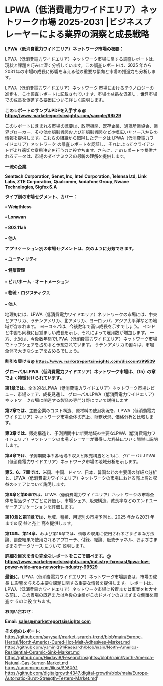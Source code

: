 # LPWA（低消費電力ワイドエリア）ネットワーク市場 2025-2031 |ビジネスプレーヤーによる業界の洞察と成長戦略

<strong><b>LPWA（低消費電力ワイドエリア）ネットワーク市場の概要：</b></strong>

LPWA（低消費電力ワイドエリア）ネットワーク市場に関する調査レポートは、現状と課題を巧みに深く分析しています。この調査レポートは、2025 年から 2031 年の市場の成長に影響を与える他の重要な傾向と市場の推進力も分析します。

LPWA（低消費電力ワイドエリア）ネットワーク 市場におけるテクノロジーの進歩も、この調査レポートに記載されています。市場の成長を促進し、世界市場での成長を促進する要因について詳しく説明します。

<strong>このレポートのサンプルPDFを入手する @ <a href=https://www.marketreportsinsights.com/sample/99529>https://www.marketreportsinsights.com/sample/99529</a></strong>

このレポートに含まれる市場の概要は、政府機関、既存企業、通商産業協会、業界ブローカー、その他の規制機関および非規制機関などの幅広いリソースからの情報を提供します。これらの組織から取得したデータは LPWA（低消費電力ワイドエリア）ネットワーク の調査レポートを認証し、それによってクライアントがより適切な意思決定を行うのに役立ちます。さらに、このレポートで提供されるデータは、市場のダイナミクスの最新の理解を提供します。

<strong>一流の企業</strong>

<strong><b>Semtech Corporation, Senet, Inc, Intel Corporation, Telensa Ltd, Link Labs, ZTE Corporation, Qualcomm, Vodafone Group, Nwave Technologies, Sigfox S.A</b></strong>

<strong><b>タイプ別の市場セグメント、カバー：</b></strong>

<strong>• Weigthless<br><br>• Lorawan<br><br>• 802.11ah<br><br>• 他人</strong>

<strong><b>アプリケーション別の市場セグメントは、次のように分類できます。</b></strong>

<strong>• ユーティリティ<br><br>• 健康管理<br><br>• ビル/ホーム・オートメーション<br><br>• 物流・ロジスティクス<br><br>• 他人</strong>

 地理的には、LPWA（低消費電力ワイドエリア）ネットワークの市場には、中東とアフリカ、ラテンアメリカ、北アメリカ、ヨーロッパ、アジア太平洋などの地域が含まれます。 ヨーロッパは、今後数年で高い成長を示すでしょう。 インドと中国も同様に目覚ましい成長を示し、それによって雇用数が増加します。 一方、北米は、今後数年間でLPWA（低消費電力ワイドエリア）ネットワーク市場でトップシェアを占めると予想されています。 ラテンアメリカの国々は、市場全体で大きなシェアを占めるでしょう。

<strong>割引を受ける@ <a href=https://www.marketreportsinsights.com/discount/99529>https://www.marketreportsinsights.com/discount/99529</a></strong>

<strong><b>グローバルLPWA（低消費電力ワイドエリア）ネットワーク市場は、（15）の章でよく特徴付けられています。</b></strong>

<strong><b>第</b></strong><strong><b>1章では、</b></strong>全体的なLPWA（低消費電力ワイドエリア）ネットワーク市場レビュー、市場シェア、成長見通し、グローバルLPWA（低消費電力ワイドエリア）ネットワーク市場に関連する製品の専門分野について説明します

<strong><b>第2章では、</b></strong>主要企業のコスト構造、原材料の使用状況を、LPWA（低消費電力ワイドエリア）ネットワーク市場全体の売上、財務状況、価格分析と比較します。

<strong><b>第3章では、</b></strong>販売構造と、予測期間中に新興地域の主要なLPWA（低消費電力ワイドエリア）ネットワークの市場プレーヤーが獲得した利益について簡単に説明します。

<strong><b>第4章では、</b></strong>予測期間中の各地域の収入と販売構造とともに、グローバルLPWA（低消費電力ワイドエリア）ネットワーク市場の地域分析を示します。

<strong><b>第5、6、7章では、</b></strong>米国、中国、ドイツ、日本、韓国などの主要国の詳細な分析と、LPWA（低消費電力ワイドエリア）ネットワークの市場における売上高と収益のシェアについて説明します。

<strong><b>第8章と第9章では、</b></strong>LPWA（低消費電力ワイドエリア）ネットワークの市場全体を製品タイプごとに評価し、市場シェア、販売構造、成長率などのエンドユーザーアプリケーションを評価します。

<strong><b>第10章と第11章では、</b></strong>地域、種類、用途別の市場予測と、2025 年から2031 年までの収 益と売上 高を提供します。

<strong><b>第13章、第14章、</b></strong>および第15章では、情報の収集に使用されるさまざまな方法論、調査結果で使用されるアプローチ、付録、結論、販売チャネル、およびさまざまなデータソース について 説明します。

<strong>詳細な目次を含む完全なレポートをここで調べます。@ <a href=https://www.marketreportsinsights.com/industry-forecast/lpwa-low-power-wide-area-networks-industry-99529>https://www.marketreportsinsights.com/industry-forecast/lpwa-low-power-wide-area-networks-industry-99529</a></strong>

<strong><b>最後に、</b></strong>LPWA（低消費電力ワイドエリア）ネットワーク市場調査は、市場の成長 に影響を</a>与える主要な課題に関する重要な情報を提供します。 レポートは、LPWA（低消費電力ワイドエリア）ネットワーク市場に投資または事業を拡大する前に、この市場の既存または今後の企業がこのドメインのさまざまな側面を調査す るのに役 立ちます。

<strong><b>お問い合わせ：</b></strong>

<strong>Email: </strong><a href=mailto:sales@marketreportsinsights.com><strong>sales@marketreportsinsights.com</strong></a>

<strong>その他のレポート:</strong>
<br>
<a href=https://github.com/sayysaif/market-search-trend/blob/main/Europe-Herbal/North-America-Cured-Hot-Melt-Adhesives-Market.md>https://github.com/sayysaif/market-search-trend/blob/main/Europe-Herbal/North-America-Cured-Hot-Melt-Adhesives-Market.md</a>
<br>
<a href=https://github.com/yamini231/Research/blob/main/North-America-Residential-Ceramic-Sink-Market.md>https://github.com/yamini231/Research/blob/main/North-America-Residential-Ceramic-Sink-Market.md</a>
<br>
<a href=https://github.com/Hindavi8/Researchinsightss/blob/main/North-America-Natural-Gas-Burner-Market.md>https://github.com/Hindavi8/Researchinsightss/blob/main/North-America-Natural-Gas-Burner-Market.md</a>
<br>
<a href=https://tanomuno.com/illust/508092>https://tanomuno.com/illust/508092</a>
<br>
<a href=https://github.com/digitalgrowth4347/digital-growth/blob/main/Europe-Automatic-Burst-Strength-Testers-Market.md>https://github.com/digitalgrowth4347/digital-growth/blob/main/Europe-Automatic-Burst-Strength-Testers-Market.md</a>"
